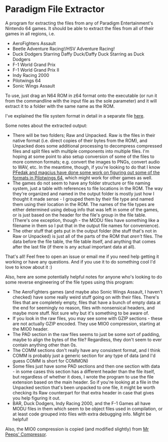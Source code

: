 # Paradigm File Extractor

A program for extracting the files from any of Paradigm Entertainment's Nintendo 64 games. It should be able to extract the files from all of their games in all regions, i.e.
 * AeroFighters Assault
 * Beetle Adventure Racing!/HSV Adventure Racing!
 * Duck Dodgers Starring Daffy Duck/Daffy Duck Starring as Duck Dodgers
 * F-1 World Grand Prix
 * F-1 World Grand Prix II
 * Indy Racing 2000
 * Pilotwings 64
 * Sonic Wings Assault
 
To use, just drag an N64 ROM in z64 format onto the executable (or run it from the commandline with the input file as the sole parameter) and it will extract it to a folder with the same name as the ROM.

I've explained the file system format in detail in a separate file [here](https://github.com/RolandMunsil/ParadigmFileExtractor/blob/master/Filesystem%20details.md). 

Some notes about the extracted output:
 * There will be two folders; Raw and Unpacked. Raw is the files in their native format (i.e. direct copies of their bytes from the ROM), and Unpacked does some additional processing to decompress compressed files and split files with multiple components into multiple files. I'm hoping at some point to also setup conversion of some of the files to more common formats; e.g. convert the images to PNGs, convert audio to WAV, etc. In the meantime, though, if you're looking to do that I know [PFedak and magcius have done some work on figuring out some of the formats in Pilotwings 64](https://github.com/magcius/noclip.website/blob/master/src/Pilotwings64/Scenes.ts), which might work for other games as well.
 * The games do not seem to have any folder structure or file naming system, just a table with references to file locations in the ROM. The way they're organized and named in the output folder is mostly just how I thought it made sense - I grouped them by their file type and named them using their location in the ROM. The names of the file types are either determined using debug info that was left in some of the games, or is just based on the header for the file's group in the file table. (There's one exception, though - the MODU files have something like a filename in them so I put that in the output file names for convenience).
 * The other stuff that gets put in the output folder (the stuff that's not in Raw or Unpacked) is just all of the parts of the ROM that *aren't* files. The data before the file table, the file table itself, and anything that comes after the last file (if there is any actual important data at all).
 
That's all! Feel free to open an issue or email me if you need help getting it working or have any questions. And if you use it to do something cool I'd love to know about it :)

Also, here are some potentially helpful notes for anyone who's looking to do some reverse engineering of the file types using this program:
 * The AeroFighters games (and maybe also Sonic Wings Assault, I haven't checked) have some really weird stuff going on with their files. There's files that are completely empty, files that have a bunch of empty data at the end for seemingly no reason, files with nonsensical headers, and maybe more stuff. Not sure why but it's something to be aware of.
 * If you look in the raw files, you may see some with GZIP sections - these are not actually GZIP encoded. They use MIO0 compression, starting at the MIO0 header.
 * The PAD section in the raw files seems to just be some sort of padding, maybe to align the bytes of the file? Regardless, they don't seem to ever contain anything other than 0s.
 * The COMM sections don't really have any consistent format, and I think COMM is probably just a generic section for any type of data (and I'd guess COMM is short for COMMON)
  * Some files just have some PAD sections and then one section with data - in some cases this section has a different header than the file itself, but regardless of whether it does, I wrote the program to use the file extension based on the main header. So if you're looking at a file in the Unpacked section that's been unpacked to one file, it might be worth checking its Raw counterpart for that extra header in case that gives you help figuring it out.
 * BAR, Duck Dodgers, Indy Racing 2000, and the F-1 Games all have MODU files in them which seem to be object files used in compilation, or at least code grouped into files with extra debugging info. Might be helpful!
 
 
 Also, the MIO0 compression is copied (and modified slightly) from [Mr Peeps' Compressor](https://github.com/Daniel-McCarthy/Mr-Peeps-Compressor).

